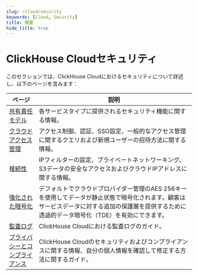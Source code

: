 ```yaml
---
slug: /cloud/security
keywords: [Cloud, Security]
title: 概要
hide_title: true
---
```



# ClickHouse Cloudセキュリティ

このセクションでは、ClickHouse Cloudにおけるセキュリティについて詳述し、以下のページを含みます：

| ページ                                                          | 説明                                                                                                                                                                                             |
|---------------------------------------------------------------|--------------------------------------------------------------------------------------------------------------------------------------------------------------------------------------------------|
| [共有責任モデル](shared-responsibility-model.md) | 各サービスタイプに提供されるセキュリティ機能に関する情報。                                                                                                                                      |
| [クラウドアクセス管理](cloud-access-management/index.md)   | アクセス制御、認証、SSO設定、一般的なアクセス管理に関するクエリおよび新規ユーザーの招待方法に関する情報。                                                                                       |
| [接続性](connectivity-overview.md)                      | IPフィルターの設定、プライベートネットワーキング、S3データの安全なアクセスおよびクラウドIPアドレスに関する情報。                                                                                   |
| [強化された暗号化](cmek.md)                                | デフォルトでクラウドプロバイダー管理のAES 256キーを使用してデータが静止状態で暗号化されます。顧客はサービスデータに対する追加の保護層を提供するために透過的データ暗号化（TDE）を有効にできます。    |
| [監査ログ](audit-logging.md)                             | ClickHouse Cloudにおける監査ログのガイド。                                                                                                                                                       |
| [プライバシーとコンプライアンス](privacy-compliance-overview.md)      | ClickHouse Cloudのセキュリティおよびコンプライアンスに関する情報、自分の個人情報を確認して修正する方法に関するガイド。                                                                       |
